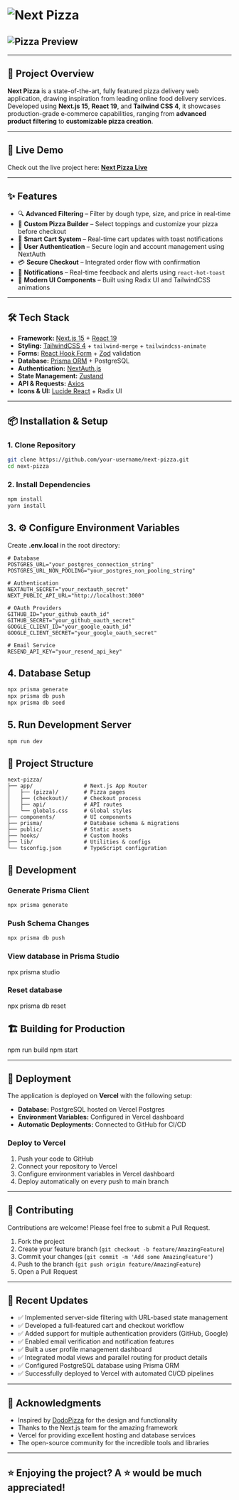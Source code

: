 # <img src="./public/assets/readme/mainpage.png"  alt="Next Pizza"> 

## <img src="./public/assets/readme/pizza.png" alt="Pizza Preview">

---

## 🍕 Project Overview

**Next Pizza** is a state-of-the-art, fully featured pizza delivery web application, drawing inspiration from leading online food delivery services.  
Developed using **Next.js 15**, **React 19**, and **Tailwind CSS 4**, it showcases production-grade e‑commerce capabilities, ranging from **advanced product filtering** to **customizable pizza creation**.

---

## 🚀 Live Demo

Check out the live project here: **[Next Pizza Live](https://next-pizza-phi-seven.vercel.app/)**

---

## ✨ Features

- 🔍 **Advanced Filtering** – Filter by dough type, size, and price in real-time  
- 🍕 **Custom Pizza Builder** – Select toppings and customize your pizza before checkout  
- 🛒 **Smart Cart System** – Real-time cart updates with toast notifications  
- 🔐 **User Authentication** – Secure login and account management using NextAuth  
- 💳 **Secure Checkout** – Integrated order flow with confirmation  
- 🔔 **Notifications** – Real-time feedback and alerts using `react-hot-toast`  
- 🎨 **Modern UI Components** – Built using Radix UI and TailwindCSS animations  

---

## 🛠 Tech Stack

- **Framework:** [Next.js 15](https://nextjs.org/) + [React 19](https://react.dev/)  
- **Styling:** [TailwindCSS 4](https://tailwindcss.com/) + `tailwind-merge` + `tailwindcss-animate`  
- **Forms:** [React Hook Form](https://react-hook-form.com/) + [Zod](https://zod.dev/) validation  
- **Database:** [Prisma ORM](https://www.prisma.io/) + PostgreSQL  
- **Authentication:** [NextAuth.js](https://next-auth.js.org/)  
- **State Management:** [Zustand](https://zustand-demo.pmnd.rs/)  
- **API & Requests:** [Axios](https://axios-http.com/)  
- **Icons & UI:** [Lucide React](https://lucide.dev/) + Radix UI  

---

## 📦 Installation & Setup

### 1. Clone Repository

```bash
git clone https://github.com/your-username/next-pizza.git
cd next-pizza 
```


### 2. Install Dependencies

```bash
npm install
yarn install
```

## 3. ⚙️ Configure Environment Variables

Create **.env.local** in the root directory:

```
# Database
POSTGRES_URL="your_postgres_connection_string"
POSTGRES_URL_NON_POOLING="your_postgres_non_pooling_string"

# Authentication
NEXTAUTH_SECRET="your_nextauth_secret"
NEXT_PUBLIC_API_URL="http://localhost:3000"

# OAuth Providers
GITHUB_ID="your_github_oauth_id"
GITHUB_SECRET="your_github_oauth_secret"
GOOGLE_CLIENT_ID="your_google_oauth_id"
GOOGLE_CLIENT_SECRET="your_google_oauth_secret"

# Email Service
RESEND_API_KEY="your_resend_api_key"
```

## 4. Database Setup

```bash
npx prisma generate
npx prisma db push
npx prisma db seed
```


## 5. Run Development Server

```bash
npm run dev
```

## 📁 Project Structure

```plaintext
next-pizza/
├── app/                # Next.js App Router
│   ├── (pizza)/        # Pizza pages
│   ├── (checkout)/     # Checkout process
│   ├── api/            # API routes
│   └── globals.css     # Global styles
├── components/         # UI components
├── prisma/             # Database schema & migrations
├── public/             # Static assets
├── hooks/              # Custom hooks
├── lib/                # Utilities & configs
└── tsconfig.json       # TypeScript configuration
```


## 🔧 Development

### Generate Prisma Client
```bash
npx prisma generate
```

### Push Schema Changes
```bash
npx prisma db push
```
### View database in Prisma Studio
npx prisma studio

### Reset database
npx prisma db reset

## 🏗️ Building for Production
npm run build
npm start

---

## 🚀 Deployment

The application is deployed on **Vercel** with the following setup:

- **Database:** PostgreSQL hosted on Vercel Postgres
- **Environment Variables:** Configured in Vercel dashboard
- **Automatic Deployments:** Connected to GitHub for CI/CD

### Deploy to Vercel

1. Push your code to GitHub
2. Connect your repository to Vercel
3. Configure environment variables in Vercel dashboard
4. Deploy automatically on every push to main branch

---

## 🤝 Contributing

Contributions are welcome! Please feel free to submit a Pull Request.

1. Fork the project
2. Create your feature branch (`git checkout -b feature/AmazingFeature`)
3. Commit your changes (`git commit -m 'Add some AmazingFeature'`)
4. Push to the branch (`git push origin feature/AmazingFeature`)
5. Open a Pull Request

---

## 📝 Recent Updates

- ✅ Implemented server-side filtering with URL-based state management  
- ✅ Developed a full-featured cart and checkout workflow  
- ✅ Added support for multiple authentication providers (GitHub, Google)  
- ✅ Enabled email verification and notification features  
- ✅ Built a user profile management dashboard  
- ✅ Integrated modal views and parallel routing for product details  
- ✅ Configured PostgreSQL database using Prisma ORM  
- ✅ Successfully deployed to Vercel with automated CI/CD pipelines


---

## 🙏 Acknowledgments

- Inspired by [DodoPizza](https://dodopizza.pl/) for the design and functionality
- Thanks to the Next.js team for the amazing framework
- Vercel for providing excellent hosting and database services
- The open-source community for the incredible tools and libraries

---

## ⭐ Enjoying the project? A ⭐ would be much appreciated!